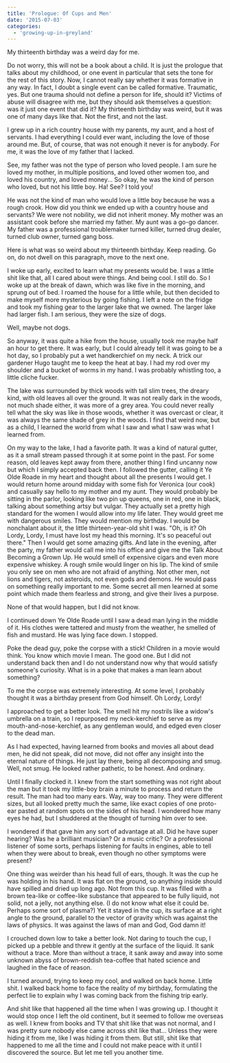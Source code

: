 ```yaml
---
title: 'Prologue: Of Cups and Men'
date: '2015-07-03'
categories:
  - 'growing-up-in-greyland'
---
```


My thirteenth birthday was a weird day for me.

<!-- truncate -->

Do not worry, this will not be a book about a child. It is just the prologue
that talks about my childhood, or one event in particular that sets the tone for
the rest of this story. Now, I cannot really say whether it was formative in any
way. In fact, I doubt a single event can be called formative. Traumatic, yes.
But one trauma should not define a person for life, should it? Victims of abuse
will disagree with me, but they should ask themselves a question: was it just
one event that did it? My thirteenth birthday was weird, but it was one of many
days like that. Not the first, and not the last.

I grew up in a rich country house with my parents, my aunt, and a host of
servants. I had everything I could ever want, including the love of those around
me. But, of course, that was not enough it never is for anybody. For me, it was
the love of my father that I lacked.

See, my father was not the type of person who loved people. I am sure he loved
my mother, in multiple positions, and loved other women too, and loved his
country, and loved money... So okay, he was the kind of person who loved, but
not his little boy. Ha! See? I told you!

He was not the kind of man who would love a little boy because he was a rough
crook. How did you think we ended up with a country house and servants? We were
not nobility, we did not inherit money. My mother was an assistant cook before
she married my father. My aunt was a go-go dancer. My father was a professional
troublemaker turned killer, turned drug dealer, turned club owner, turned gang
boss.

Here is what was so weird about my thirteenth birthday. Keep reading. Go on, do
not dwell on this paragraph, move to the next one.

I woke up early, excited to learn what my presents would be. I was a little shit
like that, all I cared about were things. And being cool. I still do. So I woke
up at the break of dawn, which was like five in the morning, and sprung out of
bed. I roamed the house for a little while, but then decided to make myself more
mysterious by going fishing. I left a note on the fridge and took my fishing
gear to the larger lake that we owned. The larger lake had larger fish. I am
serious, they were the size of dogs.

Well, maybe not dogs.

So anyway, it was quite a hike from the house, usually took me maybe half an
hour to get there. It was early, but I could already tell it was going to be a
hot day, so I probably put a wet handkerchief on my neck. A trick our gardener
Hugo taught me to keep the heat at bay. I had my rod over my shoulder and a
bucket of worms in my hand. I was probably whistling too, a little cliche
fucker.

The lake was surrounded by thick woods with tall slim trees, the dreary kind,
with old leaves all over the ground. It was not really dark in the woods, not
much shade either, it was more of a grey area. You could never really tell what
the sky was like in those woods, whether it was overcast or clear, it was always
the same shade of grey in the woods. I find that weird now, but as a child, I
learned the world from what I saw and what I saw was what I learned from.

On my way to the lake, I had a favorite path. It was a kind of natural gutter,
as it a small stream passed through it at some point in the past. For some
reason, old leaves kept away from there, another thing I find uncanny now but
which I simply accepted back then. I followed the gutter, calling it Ye Olde
Roade in my heart and thought about all the presents I would get. I would return
home around midday with some fish for Veronica (our cook) and casually say hello
to my mother and my aunt. They would probably be sitting in the parlor, looking
like two pin up queens, one in red, one in black, talking about something artsy
but vulgar. They actually set a pretty high standard for the women I would allow
into my life later. They would greet me with dangerous smiles. They would
mention my birthday. I would be nonchalant about it, the little
thirteen-year-old shit I was. "Oh, is it? Oh Lordy, Lordy, I must have lost my
head this morning. It's so peaceful out there." Then I would get some amazing
gifts. And late in the evening, after the party, my father would call me into
his office and give me the Talk About Becoming a Grown Up. He would smell of
expensive cigars and even more expensive whiskey. A rough smile would linger on
his lip. The kind of smile you only see on men who are not afraid of anything.
Not other men, not lions and tigers, not asteroids, not even gods and demons. He
would pass on something really important to me. Some secret all men learned at
some point which made them fearless and strong, and give their lives a purpose.

None of that would happen, but I did not know.

I continued down Ye Olde Roade until I saw a dead man lying in the middle of it.
His clothes were tattered and musty from the weather, he smelled of fish and
mustard. He was lying face down. I stopped.

Poke the dead guy, poke the corpse with a stick! Children in a movie would
think. You know which movie I mean. The good one. But I did not understand back
then and I do not understand now why that would satisfy someone's curiosity.
What is in a poke that makes a man learn about something?

To me the corpse was extremely interesting. At some level, I probably thought it
was a birthday present from God himself. Oh Lordy, Lordy!

I approached to get a better look. The smell hit my nostrils like a widow's
umbrella on a train, so I repurposed my neck-kerchief to serve as my
mouth-and-nose-kerchief, as any gentleman would, and edged even closer to the
dead man.

As I had expected, having learned from books and movies all about dead men, he
did not speak, did not move, did not offer any insight into the eternal nature
of things. He just lay there, being all decomposing and smug. Well, not smug. He
looked rather pathetic, to be honest. And ordinary.

Until I finally clocked it. I knew from the start something was not right about
the man but it took my little-boy brain a minute to process and return the
result. The man had too many ears. Way, way too many. They were different sizes,
but all looked pretty much the same, like exact copies of one proto-ear pasted
at random spots on the sides of his head. I wondered how many eyes he had, but I
shuddered at the thought of turning him over to see.

I wondered if that gave him any sort of advantage at all. Did he have super
hearing? Was he a brilliant musician? Or a music critic? Or a professional
listener of some sorts, perhaps listening for faults in engines, able to tell
when they were about to break, even though no other symptoms were present?

One thing was weirder than his head full of ears, though. It was the cup he was
holding in his hand. It was flat on the ground, so anything inside should have
spilled and dried up long ago. Not from this cup. It was filled with a brown
tea-like or coffee-like substance that appeared to be fully liquid, not solid,
not a jelly, not anything else. (I do not know what else it could be. Perhaps
some sort of plasma?) Yet it stayed in the cup, its surface at a right angle to
the ground, parallel to the vector of gravity which was against the laws of
physics. It was against the laws of man and God, God damn it!

I crouched down low to take a better look. Not daring to touch the cup, I picked
up a pebble and threw it gently at the surface of the liquid. It sank without a
trace. More than without a trace, it sank away and away into some unknown abyss
of brown-reddish tea-coffee that hated science and laughed in the face of
reason.

I turned around, trying to keep my cool, and walked on back home. Little shit. I
walked back home to face the reality of my birthday, formulating the perfect lie
to explain why I was coming back from the fishing trip early.

And shit like that happened all the time when I was growing up. I thought it
would stop once I left the old continent, but it seemed to follow me overseas as
well. I knew from books and TV that shit like that was not normal, and I was
pretty sure nobody else came across shit like that... Unless they were hiding it
from me, like I was hiding it from them. But still, shit like that happened to
me all the time and I could not make peace with it until I discovered the
source. But let me tell you another time.
